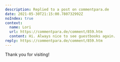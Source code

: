 ```yaml
---
description: Replied to a post on commentpara.de
date: 2021-05-30T21:15:00.780732992Z
noIndex: true
context:
  name: Lori
  url: https://commentpara.de/comment/859.htm
  content: Hi. Always nice to see guestbooks again.
reply: https://commentpara.de/comment/859.htm
---
```


Thank you for visiting!
